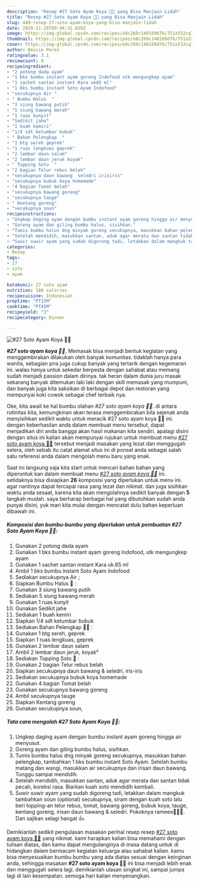 ```yaml
---
description: "Resep #27 Soto Ayam Koya 🐔🥣 yang Bisa Manjain Lidah"
title: "Resep #27 Soto Ayam Koya 🐔🥣 yang Bisa Manjain Lidah"
slug: 449-resep-27-soto-ayam-koya-yang-bisa-manjain-lidah
date: 2020-11-28T09:44:32.026Z
image: https://img-global.cpcdn.com/recipes/e8c269c140169d76/751x532cq70/27-soto-ayam-koya-🐔🥣-foto-resep-utama.jpg
thumbnail: https://img-global.cpcdn.com/recipes/e8c269c140169d76/751x532cq70/27-soto-ayam-koya-🐔🥣-foto-resep-utama.jpg
cover: https://img-global.cpcdn.com/recipes/e8c269c140169d76/751x532cq70/27-soto-ayam-koya-🐔🥣-foto-resep-utama.jpg
author: Bessie Perez
ratingvalue: 3.1
reviewcount: 9
recipeingredient:
- "2 potong dada ayam"
- "1 bks bumbu instant ayam goreng Indofood utk mengungkep ayam"
- "1 sachet santan instant Kara uk65 ml"
- "1 bks bumbu instant Soto Ayam Indofood"
- "secukupnya Air "
- " Bumbu Halus  "
- "3 siung bawang putih"
- "5 siung bawang merah"
- "1 ruas kunyit"
- "Sedikit jahe"
- "1 buah kemiri"
- "1/4 sdt ketumbar bubuk"
- " Bahan Pelengkap  "
- "1 btg sereh geprek"
- "1 ruas lengkuas geprek"
- "2 lembar daun salam"
- "2 lembar daun jeruk koyak"
- " Topping Soto  "
- "2 bagian Telur rebus belah"
- "secukupnya daun bawang  seledri irisiris"
- "secukupnya bubuk koya homemade"
- "4 bagian Tomat belah"
- "secukupnya bawang goreng"
- "secukupnya tauge"
- " Kentang goreng"
- "secukupnya soun"
recipeinstructions:
- "Ungkep daging ayam dengan bumbu instant ayam goreng hingga air menyusut."
- "Goreng ayam dan giling bumbu halus, sisihkan."
- "Tumis bumbu halus dng minyak goreng secukupnya, masukkan bahan pelengkap, tambahkan 1 bks bumbu instant Soto Ayam. Setelah bumbu matang dan wangi, masukkan air secukupnya dan irisan daun bawang. Tunggu sampai mendidih."
- "Setelah mendidih, masukkan santan, aduk agar merata dan santan tidak pecah, koreksi rasa. Biarkan kuah soto mendidih kembali."
- "Suwir suwir ayam yang sudah digoreng tadi, letakkan dalam mangkuk tambahkan soun (optional) secukupnya, siram dengan kuah soto lalu beri topping-an telur rebus, tomat, bawang goreng, bubuk koya, tauge, kentang goreng, irisan daun bawang &amp; seledri. Pokoknya rameee🤦‍♀️🤣. Dan sajikan selagi hangat 👍."
categories:
- Resep
tags:
- 27
- soto
- ayam

katakunci: 27 soto ayam 
nutrition: 180 calories
recipecuisine: Indonesian
preptime: "PT15M"
cooktime: "PT45M"
recipeyield: "3"
recipecategory: Dinner

---
```



![#27 Soto Ayam Koya 🐔🥣](https://img-global.cpcdn.com/recipes/e8c269c140169d76/751x532cq70/27-soto-ayam-koya-🐔🥣-foto-resep-utama.jpg)

<b><i>#27 soto ayam koya 🐔🥣</i></b>, Memasak bisa menjadi bentuk kegiatan yang menggembirakan dilakukan oleh banyak komunitas. tidaklah hanya para wanita, sebagian pria juga cukup banyak yang tertarik dengan kegemaran ini. walau hanya untuk sekedar berpesta dengan sahabat atau memang sudah menjadi passion dalam dirinya. tak heran dalam dunia juru masak sekarang banyak ditemukan laki laki dengan skill memasak yang mumpuni, dan banyak juga kita saksikan di berbagai depot dan restoran yang mempunyai koki cowok sebagai chef terbaik nya.



Oke, kita awali ke hal bumbu olahan <i>#27 soto ayam koya 🐔🥣</i>. di antara rutinitas kita, kemungkinan akan terasa menggembirakan bila sejenak anda menyisihkan sedikit waktu untuk meracik #27 soto ayam koya 🐔🥣 ini. dengan keberhasilan anda dalam membuat menu tersebut, dapat menjadikan diri anda bangga akan hasil makanan kita sendiri. apalagi disini dengan situs ini kalian akan mempunyai rujukan untuk membuat menu <u>#27 soto ayam koya 🐔🥣</u> tersebut menjadi masakan yang lezat dan menggugah selera, oleh sebab itu catat alamat situs ini di ponsel anda sebagai salah satu referensi anda dalam mengolah menu baru yang enak.


Saat ini langsung saja kita start untuk mencari bahan bahan yang diperuntuk kan dalam membuat menu <u><i>#27 soto ayam koya 🐔🥣</i></u> ini. setidaknya bisa disiapkan <b>26</b> komposisi yang diperlukan untuk menu ini. agar nantinya dapat tercapai rasa yang lezat dan nikmat. dan juga sisihkan waktu anda sesaat, karena kita akan mengolahnya sedikit banyak dengan <b>5</b> langkah mudah. saya berharap berbagai hal yang dibutuhkan sudah anda punyai disini, yuk mari kita mulai dengan mencatat dulu bahan keperluan dibawah ini.

<!--inarticleads1-->

##### Komposisi dan bumbu-bumbu yang diperlukan untuk pembuatan #27 Soto Ayam Koya 🐔🥣:

1. Gunakan 2 potong dada ayam
1. Gunakan 1 bks bumbu instant ayam goreng Indofood, utk mengungkep ayam
1. Gunakan 1 sachet santan instant Kara uk.65 ml
1. Ambil 1 bks bumbu instant Soto Ayam Indofood
1. Sediakan secukupnya Air ;
1. Siapkan  Bumbu Halus 🧄 :
1. Gunakan 3 siung bawang putih
1. Sediakan 5 siung bawang merah
1. Gunakan 1 ruas kunyit
1. Gunakan Sedikit jahe
1. Sediakan 1 buah kemiri
1. Siapkan 1/4 sdt ketumbar bubuk
1. Sediakan  Bahan Pelengkap 🌱🌿 :
1. Gunakan 1 btg sereh, geprek
1. Siapkan 1 ruas lengkuas, geprek
1. Gunakan 2 lembar daun salam
1. Ambil 2 lembar daun jeruk, koyak²
1. Sediakan  Topping Soto 🍅 :
1. Gunakan 2 bagian Telur rebus belah
1. Siapkan secukupnya daun bawang &amp; seledri, iris-iris
1. Sediakan secukupnya bubuk koya homemade
1. Gunakan 4 bagian Tomat belah
1. Gunakan secukupnya bawang goreng
1. Ambil secukupnya tauge
1. Siapkan  Kentang goreng
1. Gunakan secukupnya soun,




<!--inarticleads2-->

##### Tata cara mengolah #27 Soto Ayam Koya 🐔🥣:

1. Ungkep daging ayam dengan bumbu instant ayam goreng hingga air menyusut.
1. Goreng ayam dan giling bumbu halus, sisihkan.
1. Tumis bumbu halus dng minyak goreng secukupnya, masukkan bahan pelengkap, tambahkan 1 bks bumbu instant Soto Ayam. Setelah bumbu matang dan wangi, masukkan air secukupnya dan irisan daun bawang. Tunggu sampai mendidih.
1. Setelah mendidih, masukkan santan, aduk agar merata dan santan tidak pecah, koreksi rasa. Biarkan kuah soto mendidih kembali.
1. Suwir suwir ayam yang sudah digoreng tadi, letakkan dalam mangkuk tambahkan soun (optional) secukupnya, siram dengan kuah soto lalu beri topping-an telur rebus, tomat, bawang goreng, bubuk koya, tauge, kentang goreng, irisan daun bawang &amp; seledri. Pokoknya rameee🤦‍♀️🤣. Dan sajikan selagi hangat 👍.




Demikianlah sedikit pengulasan masakan perihal resep resep <u>#27 soto ayam koya 🐔🥣</u> yang nikmat. kami harapkan kalian bisa memahami dengan tulisan diatas, dan kamu dapat mengulanginya di masa datang untuk di hidangkan dalam bermacam kegiatan keluarga atau sahabat kalian. kamu bisa menyesuaikan bumbu bumbu yang ada diatas sesuai dengan keinginan anda, sehingga masakan <b>#27 soto ayam koya 🐔🥣</b> ini bisa menjadi lebih enak dan menggugah selera lagi. demikianlah ulasan singkat ini, sampai jumpa lagi di lain kesempatan. semoga hari kalian menyenangkan.
